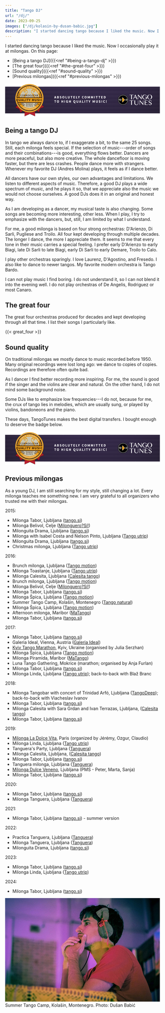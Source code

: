 ```yaml
---
title: "Tango DJ"
url: "/dj/"
date: 2023-09-25
images: ["/dj/kolasin-by-dusan-babic.jpg"]
description: "I started dancing tango because I liked the music. Now I occasionally play it at milongas."
---
```


I started dancing tango because I liked the music. Now 
I occasionally play it at milongas. On this page:

- [Being a tango DJ]({{<ref "#being-a-tango-dj" >}})
- [The great four]({{<ref "#the-great-four" >}})
- [Sound quality]({{<ref "#sound-quality" >}})
- [Previous milongas]({{<ref "#previous-milongas" >}})

[<img src="/dj/tt_connoisseur_banner.png"
alt="TangoTunes connoisseur badge" />](
http://blog.tangotunes.com/tangotunes-connoisseur-quality-music-badge/)

Being a tango DJ
----------------

In tango we always dance to, if I exaggerate a bit, to the same 25 songs.
Still, each milonga feels special. If the selection of music---order of songs and their
combinations---is good, everything flows better.
Dancers are more peaceful, but also more creative. The whole dancefloor is
moving faster, but there are less crashes.  People dance more with strangers.
Whenever my favorite DJ (Andres Molina) plays, it feels as if I dance better.

All dancers have our own styles, our own advantages and limitations. We listen to
different aspects of music. Therefore, a good DJ plays a wide spectrum of
music, and he plays it so, that we appreciate also the music we would not choose ourselves.
A good DJs does it in an original and honest way.

As I am developing as a dancer, my musical taste is also changing.
Some songs are becoming more interesting, other less. When I play, I try
to emphasize with the dancers, but, still, I am limited by what I understand.

For me, a good milonga is based on four strong orchestras: D'Arienzo, Di Sarli,
Pugliese and Troilo. All four kept developing through multiple decades.
The longer I dance, the more I appreciate them. It seems to me that every tone
in their music carries a special feeling. I prefer early D'Arienzo
to early Biagi, late Di Sarli to late Biagi, early Di Sarli to early Demare, Troilo
to Calo.

I play other orchestras sparingly. I love Laurenz, D'Agostino, and Fresedo.
I also like to dance to newer tangos. My favorite modern orchestra is Tango Bardo.

I can not play music I find boring. I do not understand it, so I can not blend it into the evening well.
I do not play orchestras of De Angelis, Rodriguez or most Canaro.

The great four
--------------

The great four orchestras produced for decades and kept developing through
all that time. I list their songs I particularly like.

{{< great_four >}}


Sound quality
-------------

On traditional milongas we mostly dance to music recorded before 1950. Many
original recordings were lost long ago: we dance to copies of copies. Recordings are
therefore often quite bad.

As I dancer I find better recording more inspiring. For me, the sound
is good if the singer and the violins are clear and natural. On the other hand,
I do not mind some background noise. 

Some DJs like to emphasize low frequencies---I do not,
because for me, the crux of tango lies in melodies, which are usually sung,
or played by violins, bandoneons and the piano. 

These days, TangoTunes makes the best digital transfers. I bought enough
to deserve the badge below.

[<img src="/dj/tt_connoisseur_banner.png"
alt="TangoTunes connoisseur badge" />](
http://blog.tangotunes.com/tangotunes-connoisseur-quality-music-badge/)


Previous milongas
-----------------

As a young DJ, I am still searching for my style, still changing a lot.
Every milonga teaches me something new. 
I am very grateful to all organizers who trusted me with their milongas.

2015:

- Milonga Tabor, Ljubljana ([tango.si](http://www.tango.si/))
- Milonga Belivol, Celje ([Milonguero?Sí!](https://www.milonguero.si/))
- Milonguita Drama, Ljubljana ([tango.si](http://www.tango.si/))
- Milonga with Isabel Costa and Nelson Pinto, Ljubljana ([Tango utrip](http://tangoutrip.si/))
- Milonguita Drama, Ljubljana ([tango.si](http://www.tango.si/))
- Christmas milonga, Ljubljana ([Tango utrip](http://tangoutrip.si/))

2016:

- Brunch milonga, Ljubljana ([Tango motion](http://tango-motion.com/))
- Milonga Toastanje, Ljubljana ([Tango utrip](http://tangoutrip.si/))
- Milonga Calesita, Ljubljana ([Calesita tango](http://www.calesitatango.com/))
- Brunch milonga, Ljubljana ([Tango motion](http://tango-motion.com/))
- Milonga Belivol, Celje ([Milonguero?Sí!](https://www.milonguero.si/))
- Milonga Tabor, Ljubljana ([tango.si](http://www.tango.si/))
- Milonga Špica, Ljubljana ([Tango motion](http://tango-motion.com/))
- Summer Tango Camp, Kolašin, Montenegro ([Tango natural](http://tangonatural.com/))
- Milonga Špica, Ljubljana ([Tango motion](http://tango-motion.com/))
- Afternoon milonga, Maribor ([MaTango](http://www.matango.si/))
- Milonga Tabor, Ljubljana ([tango.si](http://www.tango.si/))

2017:

- Milonga Tabor, Ljubljana ([tango.si](http://www.tango.si/))
- Galeria Ideal, Vienna, Austria ([Galeria Ideal](www.galeria-ideal.at))
- [Kyiv Tango Marathon](http://www.tangomarathon.kiev.ua/), Kyiv, Ukraine (organised by Julia Serzhan)
- Milonga Špica, Ljubljana ([Tango motion](http://tango-motion.com/))
- Milonga Piramida, Maribor ([MaTango](http://www.matango.si/))
- Luna Tango Gathering, Mokrice (marathon; organised by Anja Furlan)
- Milonga Tabor, Ljubljana ([tango.si](http://www.tango.si/))
- Milonga Linda, Ljubljana ([Tango utrip](http://tangoutrip.si/)); back-to-back with Blaž Branc

2018:

- Milonga Tangobar with concert of Trinidad Arfó, Ljubljana ([TangoDeep](https://facebook.com/tangoprofundo/)); back-to-back with Viacheslav Ivanov
- Milonga Tabor, Ljubljana ([tango.si](http://www.tango.si/))
- Milonga Calesita with Sara Grdan and Ivan Terrazas, Ljubljana, ([Calesita tango](http://www.calesitatango.com/))
- Milonga Tabor, Ljubljana ([tango.si](http://www.tango.si/))

2019:

- [Milonga La Dolce Vita](https://www.facebook.com/groups/milongaladolcevita/), Paris (organized by Jérémy, Ozgur, Claudio)
- Milonga Linda, Ljubljana ([Tango utrip](http://tangoutrip.si/))
- Tanguera's Party, Ljubljana ([Tanguera](https://www.facebook.com/tanguera.si/))
- Milonga Calesita, Ljubljana, ([Calesita tango](http://www.calesitatango.com/))
- Milonga Tabor, Ljubljana ([tango.si](http://www.tango.si/))
- Tanguera milonga, Ljubljana ([Tanguera](https://www.facebook.com/tanguera.si/))
- [Milonga Dulce Veneno](https://www.facebook.com/events/515327965719577/), Ljubljana (PMS - Peter, Marta, Sanja)
- Milonga Tabor, Ljubljana ([tango.si](http://www.tango.si/))

2020:
- Milonga Tabor, Ljubljana ([tango.si](http://www.tango.si/))
- Milonga Tanguera, Ljubljana ([Tanguera](https://www.facebook.com/tanguera.si/))

2021:
- Milonga Tabor, Ljubljana ([tango.si](http://www.tango.si/)) - summer version

2022:
- Practica Tanguera, Ljubljana ([Tanguera](https://www.facebook.com/tanguera.si/))
- Milonga Tanguera, Ljubljana ([Tanguera](https://www.facebook.com/tanguera.si/))
- Milonguita Drama, Ljubljana ([tango.si](http://www.tango.si/))

2023:
- Milonga Tabor, Ljubljana ([tango.si](http://www.tango.si/))
- Milonga Linda, Ljubljana ([Tango utrip](http://tangoutrip.si/))

2024:
- Milonga Tabor, Ljubljana ([tango.si](http://www.tango.si/))


<img src="/dj/kolasin-by-dusan-babic.jpg" /> Summer Tango Camp, Kolašin, Montenegro. Photo: Dušan Babić
